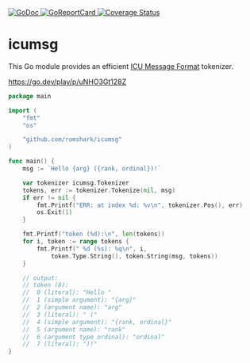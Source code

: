 <a href="https://pkg.go.dev/github.com/romshark/icumsg">
    <img src="https://godoc.org/github.com/romshark/icumsg?status.svg" alt="GoDoc">
</a>
<a href="https://goreportcard.com/report/github.com/romshark/icumsg">
    <img src="https://goreportcard.com/badge/github.com/romshark/icumsg" alt="GoReportCard">
</a>
<a href='https://coveralls.io/github/romshark/icumsg?branch=main'>
    <img src='https://coveralls.io/repos/github/romshark/icumsg/badge.svg?branch=main' alt='Coverage Status' />
</a>

# icumsg

This Go module provides an efficient
[ICU Message Format](https://unicode-org.github.io/icu/userguide/format_parse/messages/)
tokenizer.

https://go.dev/play/p/uNHO3Gt128Z

```go
package main

import (
	"fmt"
	"os"

	"github.com/romshark/icumsg"
)

func main() {
	msg := `Hello {arg} ({rank, ordinal})!`

	var tokenizer icumsg.Tokenizer
	tokens, err := tokenizer.Tokenize(nil, msg)
	if err != nil {
		fmt.Printf("ERR: at index %d: %v\n", tokenizer.Pos(), err)
		os.Exit(1)
	}

	fmt.Printf("token (%d):\n", len(tokens))
	for i, token := range tokens {
		fmt.Printf(" %d (%s): %q\n", i,
			token.Type.String(), token.String(msg, tokens))
	}

	// output:
	// token (8):
	//  0 (literal): "Hello "
	//  1 (simple argument): "{arg}"
	//  2 (argument name): "arg"
	//  3 (literal): " ("
	//  4 (simple argument): "{rank, ordinal}"
	//  5 (argument name): "rank"
	//  6 (argument type ordinal): "ordinal"
	//  7 (literal): ")!"
}
```
